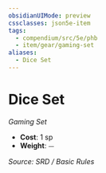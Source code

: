 ```yaml
---
obsidianUIMode: preview
cssclasses: json5e-item
tags:
  - compendium/src/5e/phb
  - item/gear/gaming-set
aliases:
  - Dice Set
---
```

# Dice Set
*Gaming Set*  

- **Cost**: 1 sp
- **Weight**: ⏤

*Source: SRD / Basic Rules*